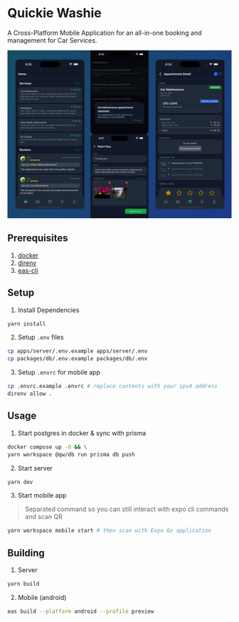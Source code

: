 # Quickie Washie

A Cross-Platform Mobile Application for an all-in-one booking and management for Car Services.

![demo](./demo.png)

## Prerequisites

1. [docker](https://www.docker.com)
2. [direnv](https://direnv.net/#getting-started)
3. [eas-cli](https://github.com/expo/eas-cli)

## Setup

1. Install Dependencies
```bash
yarn install
```

2. Setup `.env` files
```bash
cp apps/server/.env.example apps/server/.env
cp packages/db/.env.example packages/db/.env
```

3. Setup `.envrc` for mobile app
```bash
cp .envrc.example .envrc # replace contents with your ipv4 address 
direnv allow .
```

## Usage

1. Start postgres in docker & sync with prisma
```bash
docker compose up -d && \
yarn workspace @qw/db run prisma db push
```

2. Start server
```bash
yarn dev
```

3. Start mobile app
> Separated command so you can still interact with expo cli commands and scan QR
```bash
yarn workspace mobile start # then scan with Expo Go application
```

## Building

1. Server
```bash
yarn build
```

2. Mobile (android)
```bash
eas build --platform android --profile preview
```
